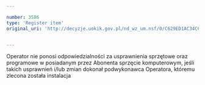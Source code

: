 ```yaml
---

number: 3586
type: 'Register item'
original_uri: 'http://decyzje.uokik.gov.pl/nd_wz_um.nsf/0/C629ED1AC34CC92DC1257A55002CC29E?OpenDocument'


---
```


Operator nie ponosi odpowiedzialności za usprawnienia sprzętowe oraz programowe w posiadanym przez Abonenta sprzęcie komputerowym, jeśli takich usprawnień i/lub zmian dokonał podwykonawca Operatora, któremu zlecona została instalacja
